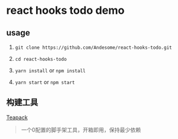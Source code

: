 # react hooks todo demo

## usage

1. `git clone https://github.com/Andesome/react-hooks-todo.git`

2. `cd react-hooks-todo`

3. `yarn install` or `npm install`

4. `yarn start` or `npm start`

## 构建工具

[Teapack](https://github.com/Andesome/teapack)
> 一个0配置的脚手架工具，开箱即用，保持最少依赖
